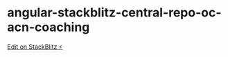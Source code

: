 # angular-stackblitz-central-repo-oc-acn-coaching

[Edit on StackBlitz ⚡️](https://stackblitz.com/edit/angular-stackblitz-central-repo-oc-acn-coaching)